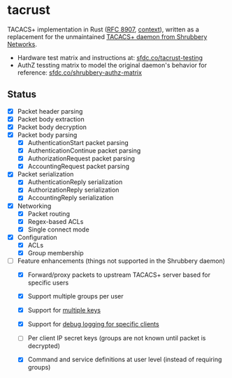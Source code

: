# tacrust

TACACS+ implementation in Rust ([RFC 8907](https://www.rfc-editor.org/rfc/rfc8907.html), [context](https://salesforce.quip.com/ClnrA3p0oPbQ)), written as a replacement for the unmaintained [TACACS+ daemon from Shrubbery Networks](https://www.shrubbery.net/tac_plus/).

* Hardware test matrix and instructions at: [sfdc.co/tacrust-testing](https://sfdc.co/tacrust-testing)
* AuthZ tessting matrix to model the original daemon's behavior for reference: [sfdc.co/shrubbery-authz-matrix](https://sfdc.co/shrubbery-authz-matrix)

## Status

- [x] Packet header parsing
- [x] Packet body extraction
- [x] Packet body decryption
- [x] Packet body parsing
  - [x] AuthenticationStart packet parsing
  - [x] AuthenticationContinue packet parsing
  - [x] AuthorizationRequest packet parsing
  - [x] AccountingRequest packet parsing
- [x] Packet serialization
  - [x] AuthenticationReply serialization
  - [x] AuthorizationReply serialization
  - [x] AccountingReply serialization
- [x] Networking
  - [x] Packet routing
  - [x] Regex-based ACLs
  - [x] Single connect mode
- [x] Configuration
  - [x] ACLs
  - [x] Group membership
- [ ] Feature enhancements (things not supported in the Shrubbery daemon)
  - [x] Forward/proxy packets to upstream TACACS+ server based for specific users
  - [x] Support multiple groups per user
  - [x] Support for [multiple keys](https://git.soma.salesforce.com/Kuleana/tacacs/pull/3)
  - [x] Support for [debug logging for specific clients](https://git.soma.salesforce.com/Kuleana/tacrust/pull/215)
  - [ ] Per client IP secret keys (groups are not known until packet is decrypted)
  - [x] Command and service definitions at user level (instead of requiring groups)

